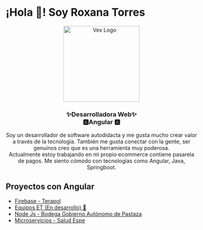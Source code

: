 


# ¡Hola 👋! Soy Roxana Torres

  <p align="center" width="300">
    <a target="_blank" rel="noopener noreferrer" href="https://image.freepik.com/free-vector/programmer-working-web-development-code-engineer-programming-python-php-java-script-computer_90220-249.jpg" >
       <img    width="200px" style="max-width:100%;"  align="center"   src="https://image.freepik.com/free-vector/programmer-working-web-development-code-engineer-programming-python-php-java-script-computer_90220-249.jpg"  alt="Vex Logo">
    </a> 
  </p>
  <h3 align="center"> ✨Desarrolladora Web✨ <br>   🅰️Angular 🅰️ </h3>
  <p align="center">
  Soy un desarrollador de software autodidacta y me gusta mucho crear valor a través de la tecnología. También me gusta conectar con la gente, ser genuinos creo que es una herramienta muy poderosa.  <br>  Actualmente estoy trabajando en mi propio ecommerce contiene pasarela de pagos. Me siento cómodo con tecnologías como Angular, Java, Springboot.
  </p>

## Proyectos con Angular 
* [Firebase - Terapol](https://github.com/RoxiLi/proyectos-angularjs#terapol)
* [Equipos ET (En desarrollo) 🚀](https://github.com/RoxiLi/proyectos-angularjs#equipos-et)
* [Node Js - Bodega Gobierno Autónomo de Pastaza](https://github.com/RoxiLi/proyectos-angularjs#bodega-gobierno-autónomo-de-pastaza])
* [Microservicios - Salud Espe](https://github.com/RoxiLi/proyectos-angularjs#salud-espe)





